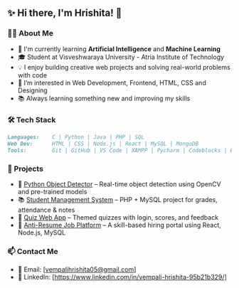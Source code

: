 ## ✨ Hi there, I'm Hrishita! 👋

### 👩‍💻 About Me

* 🌱 I'm currently learning **Artificial Intelligence** and **Machine Learning**
* 🎓 Student at Visveshwaraya University - Atria Institute of Technology
* 💡 I enjoy building creative web projects and solving real-world problems with code
* 👀 I’m interested in Web Development, Frontend, HTML, CSS and Designing
* 📚 Always learning something new and improving my skills

### 🛠️ Tech Stack

```markdown
Languages:    C | Python | Java | PHP | SQL  
Web Dev:      HTML | CSS | Node.js | React | MySQL | MongoDB  
Tools:        Git | GitHub | VS Code | XAMPP | Pycharm | Codeblocks | Eclipse
```


### 🚀 Projects

* 🧿 [Python Object Detector](https://github.com/VHrishita/Python-Object-Detector) – Real-time object detection using OpenCV and pre-trained models
* 📚 [Student Management System](https://github.com/VHrishita/Student_management_system) – PHP + MySQL project for grades, attendance & notes
* 🧠 [Quiz Web App](https://github.com/VHrishita/quiz-masters) – Themed quizzes with login, scores, and feedback
* 🔐 [Anti-Resume Job Platform](https://github.com/VHrishita/anti-resume) – A skill-based hiring portal using React, Node.js, MySQL

### 📫 Contact Me

* 📧 Email: [vempalihrishita05@gmail.com]
* 💼 LinkedIn: [https://www.linkedin.com/in/vempali-hrishita-95b21b329/] 

